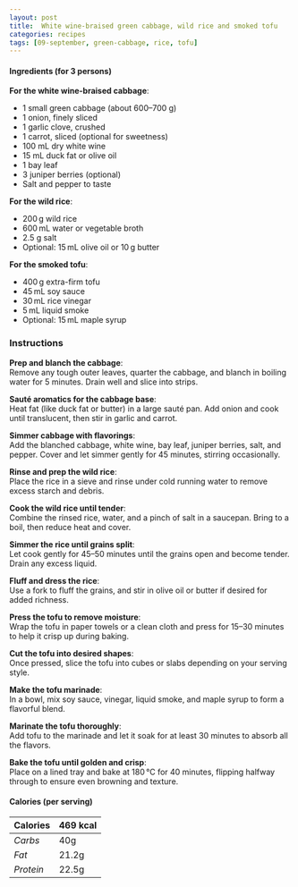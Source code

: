 ```yaml
---
layout: post
title:  White wine-braised green cabbage, wild rice and smoked tofu
categories: recipes
tags: [09-september, green-cabbage, rice, tofu]
---
```


#### Ingredients (for 3 persons)

**For the white wine-braised cabbage**:
- 1 small green cabbage (about 600–700 g)
- 1 onion, finely sliced
- 1 garlic clove, crushed
- 1 carrot, sliced (optional for sweetness)
- 100 mL dry white wine
- 15 mL duck fat or olive oil
- 1 bay leaf
- 3 juniper berries (optional)
- Salt and pepper to taste

**For the wild rice**:
- 200 g wild rice
- 600 mL water or vegetable broth
- 2.5 g salt
- Optional: 15 mL olive oil or 10 g butter

**For the smoked tofu**:
- 400 g extra-firm tofu
- 45 mL soy sauce
- 30 mL rice vinegar
- 5 mL liquid smoke
- Optional: 15 mL maple syrup

### Instructions

**Prep and blanch the cabbage**: <br/>
Remove any tough outer leaves, quarter the cabbage, and blanch in boiling water for 5 minutes. Drain well and slice into strips.

**Sauté aromatics for the cabbage base**: <br/>
Heat fat (like duck fat or butter) in a large sauté pan. Add onion and cook until translucent, then stir in garlic and carrot.

**Simmer cabbage with flavorings**: <br/>
Add the blanched cabbage, white wine, bay leaf, juniper berries, salt, and pepper. Cover and let simmer gently for 45 minutes, stirring occasionally.

**Rinse and prep the wild rice**: <br/>
Place the rice in a sieve and rinse under cold running water to remove excess starch and debris.

**Cook the wild rice until tender**: <br/>
Combine the rinsed rice, water, and a pinch of salt in a saucepan. Bring to a boil, then reduce heat and cover.

**Simmer the rice until grains split**: <br/>
Let cook gently for 45–50 minutes until the grains open and become tender. Drain any excess liquid.

**Fluff and dress the rice**: <br/>
Use a fork to fluff the grains, and stir in olive oil or butter if desired for added richness.

**Press the tofu to remove moisture**: <br/>
Wrap the tofu in paper towels or a clean cloth and press for 15–30 minutes to help it crisp up during baking.

**Cut the tofu into desired shapes**: <br/>
Once pressed, slice the tofu into cubes or slabs depending on your serving style.

**Make the tofu marinade**: <br/>
In a bowl, mix soy sauce, vinegar, liquid smoke, and maple syrup to form a flavorful blend.

**Marinate the tofu thoroughly**: <br/>
Add tofu to the marinade and let it soak for at least 30 minutes to absorb all the flavors.

**Bake the tofu until golden and crisp**: <br/>
Place on a lined tray and bake at 180 °C for 40 minutes, flipping halfway through to ensure even browning and texture.

#### Calories (per serving)

| **Calories** | 469 kcal |
| ----------- | ----------- |
| *Carbs* | 40g |
| *Fat* | 21.2g |
| *Protein* | 22.5g |